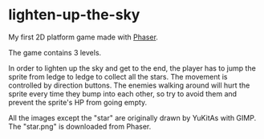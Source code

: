 # lighten-up-the-sky
My first 2D platform game made with [Phaser](http://phaser.io/).

The game contains 3 levels.

In order to lighten up the sky and get to the end, the player has to jump the sprite from ledge to ledge to collect all the stars. The movement is controlled by direction buttons. The enemies walking around will hurt the sprite every time they bump into each other, so try to avoid them and prevent the sprite's HP from going empty.

All the images except the "star" are originally drawn by YuKitAs with GIMP. The "star.png" is downloaded from Phaser.
